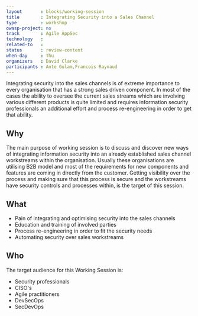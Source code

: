 ```yaml
---
layout       : blocks/working-session
title        : Integrating Security into a Sales Channel
type         : workshop
owasp-project: no
track        : Agile AppSec
technology   :
related-to   :
status       : review-content
when-day     : Thu
organizers   : David Clarke
participants : Ante Gulam,Francois Raynaud
---
```


Integrating security into the sales channels is of extreme importance to every organisation that has a strong sales driven component. In most of the cases the ability to oversee the current sales streams which are involving various different products is quite limited and requires information security professionals an additional effort and process re-engineering in order to get that ability. 

## Why

The main purpose of working session is to discuss and discover new ways of integrating information security into an already established sales channel workstreams within the organisation. Usually these organisations are utilising B2B model and most of the requirements for new components and features are coming in directly from the customer. Getting visibility over the process and making sure that this process is secure and the workstreams have security controls and processes within, is the target of this session.

## What

- Pain of integrating and optimising security into the sales channels
- Education and training of involved parties
- Process re-engineering in order to fit the security needs
- Automating security over sales workstreams

## Who

The target audience for this Working Session is:

- Security professionals
- CISO's
- Agile practitioners
- DevSecOps
- SecDevOps
